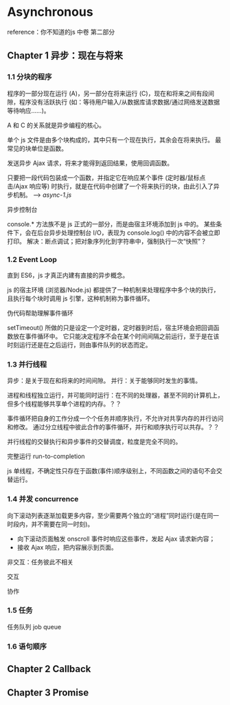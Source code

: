 # Asynchronous

reference：你不知道的js 中卷 第二部分

## Chapter 1 异步：现在与将来

### 1.1 分块的程序

程序的一部分现在运行 (A)，另一部分在将来运行 (C)，现在和将来之间有段间隙，程序没有活跃执行 (如：等待用户输入/从数据库请求数据/通过网络发送数据等待响应……)。

A 和 C 的关系就是异步编程的核心。

单个 js 文件是由多个块构成的，其中只有一个现在执行，其余会在将来执行。
最常见的块单位是函数。

发送异步 Ajax 请求，将来才能得到返回结果，使用回调函数。

只要把一段代码包装成一个函数，并指定它在响应某个事件 (定时器/鼠标点击/Ajax 响应等) 时执行，就是在代码中创建了一个将来执行的块，由此引入了异步机制。 --> _async-1.js_

异步控制台

console.* 方法族不是 js 正式的一部分，而是由宿主环境添加到 js 中的。
某些条件下，会在后台异步处理控制台 I/O，表现为 console.log() 中的内容不会被立即打印。
解决：断点调试；把对象序列化到字符串中，强制执行一次“快照”？

### 1.2 Event Loop

直到 ES6，js 才真正内建有直接的异步概念。

js 的宿主环境 (浏览器/Node.js) 都提供了一种机制来处理程序中多个块的执行，且执行每个块时调用 js 引擎，这种机制称为事件循环。

伪代码帮助理解事件循环

setTimeout() 所做的只是设定一个定时器，定时器到时后，宿主环境会把回调函数放在事件循环中。
它只能决定程序不会在某个时间间隔之前运行，至于是在该时刻运行还是在之后运行，则由事件队列的状态而定。

### 1.3 并行线程

异步：是关于现在和将来的时间间隙。
并行：关于能够同时发生的事情。

进程和线程独立运行，并可能同时运行：在不同的处理器，甚至不同的计算机上，但多个线程能够共享单个进程的内存。？？

事件循环把自身的工作分成一个个任务并顺序执行，不允许对共享内存的并行访问和修改。
通过分立线程中彼此合作的事件循环，并行和顺序执行可以共存。？？

并行线程的交替执行和异步事件的交替调度，粒度是完全不同的。

完整运行 run-to-completion

js 单线程，不确定性只存在于函数(事件)顺序级别上，不同函数之间的语句不会交替运行。

### 1.4 并发 concurrence

向下滚动列表逐渐加载更多内容，至少需要两个独立的“进程”同时运行(是在同一时段内，并不需要在同一时刻)。
- 向下滚动页面触发 onscroll 事件时响应这些事件，发起 Ajax 请求新内容；
- 接收 Ajax 响应，把内容展示到页面。

非交互：任务彼此不相关

交互

协作

### 1.5 任务

任务队列 job queue

### 1.6 语句顺序

## Chapter 2 Callback

## Chapter 3 Promise

